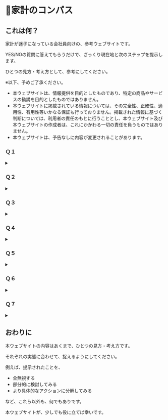 # 🧭家計のコンパス
## これは何？
家計が迷子になっている会社員向けの、参考ウェブサイトです。

YES/NOの質問に答えてもらうだけで、ざっくり現在地と次のステップを提示します。

ひとつの見方・考え方として、参考にしてください。

※以下、予めご了承ください。
- 本ウェブサイトは、情報提供を目的としたものであり、特定の商品やサービスの勧誘を目的としたものではありません。
- 本ウェブサイトに掲載されている情報については、その完全性、正確性、適用性、有用性等いかなる保証も行っておりません。掲載された情報に基づく判断については、利用者の責任のもとに行うこととし、本ウェブサイト及び本ウェブサイトの作成者は、これにかかわる一切の責任を負うものではありません。
- 本ウェブサイトは、予告なしに内容が変更されることがあります。

### Ｑ１
<details>
  <summary></summary>
  <strong>賃貸住宅に住んでいて、今、転居が必要になった場合、転居資金はあるか？（もしくは賃貸住宅に住んでいないか？）</strong>
  <br>
  <details>
    <summary>YES</summary>　Ｑ２へ
  </details>
  <details>
    <summary>NO</summary>　現在地：🌧
    <br>
    <strong>　　危うい兆候。継続的な黒字化、緊急予備資金の確保をしたい</strong>
    <br>　次のステップ
    <br>
    <strong>　　今の家賃４〜６か月分を目安に、貯金する</strong>
  </details>
</details>

### Ｑ２
<details>
  <summary></summary>
  <strong>今、収入が途絶えた場合、当面必要な生活資金はあるか？</strong>
  <br>
  <details>
    <summary>YES</summary>　Ｑ３へ
  </details>
  <details>
    <summary>NO</summary>　現在地：☁
    <br>
    <strong>　　備えが物足りない可能性。黒字のさらなる安定化、緊急予備資金の拡大をしたい</strong>
    <br>　次のステップ
    <ul>
      <li>
        <strong>月収（手取り）３～６か月分を目安に、貯金する AND/OR</strong>
      </li>
      <li>
        <strong>（病気やケガについて）月収（手取り）の７割を月額の目安に、就業不能保障保険など、保険に加入する AND/OR</strong>
      </li>
      <li>その他</li>
    </ul>
    ※前提として、失業手当や公的保障等でカバーできる範囲を確認する（ただし、失業手当などは、必ずしもすぐに受給できない可能性があるため要注意）</details>
</details>

### Ｑ３
<details>
  <summary></summary>
  <strong>家計を同じくする、負担が同等以下の、家族などはいるか？</strong>
  <br>
  ※15歳以下かつ高校生未満の扶養している子供は除く
  <details>
    <summary>YES</summary>　Ｑ４へ
  </details>
  <details>
    <summary>NO</summary>　Ｑ５へ
  </details>
</details>

### Ｑ４
<details>
  <summary></summary>
  <strong>今、自身に万が一のことがあった場合、家族などの経済的な負担を軽減する資金はあるか？</strong>
  <br>
  <details>
    <summary>YES</summary>　Ｑ５へ
  </details>
  <details>
    <summary>NO</summary>　現在地：🏃‍➡️
    <br>
    <strong>　　大切な人のためにも、資金・資産を拡大させたい</strong>
    <br>　次のステップ
    <ul>
      <li>
        <strong>葬儀費用相当分を目安に、貯金する AND/OR</strong>
      </li>
      <li>
        <strong>月収（手取り）の８割を月額の目安に、収入保障保険など、保険に加入する AND/OR</strong>
      </li>
      <li>
        <strong>（住まいが賃貸の場合は）持ち家を購入する AND/OR</strong>
      </li>
      <li>その他</li>
    </ul>
    ※持ち家は、団体信用生命保険等を前提に残債が無くなれば、残された家族などの、住宅費を軽減する手段となり得る</details>
</details>

### Ｑ５
<details>
  <summary></summary>
  <strong>15歳以下かつ高校生未満の扶養している子供はいるか？</strong>
  <br>
  <details>
    <summary>YES</summary>　Ｑ６へ
  </details>
  <details>
    <summary>NO</summary>　Ｑ７へ
  </details>
</details>

### Ｑ６
<details>
  <summary></summary>
  <strong>扶養している子供の教育資金を、柔軟性高く準備しているか？</strong>
  <br>
  <details>
    <summary>YES</summary>　Ｑ７へ
  </details>
  <details>
    <summary>NO</summary>　現在地：🧗
      <br>
      <strong>　　次世代の自立、独立を念頭に、時々の場面や用途に対応できるよう、必要資金を準備したい</strong>
      <br>　次のステップ
      <ul>
        <li><strong>普通預金／積立定期預金で、貯金する AND/OR</strong></li>
        <li><strong>NISAで、積立投資する AND/OR</strong></li>
        <li><strong>こども保険（学資保険）／（自身に万が一のことがあった場合について）定期保険など、保険に加入する AND/OR</strong></li>
        <li>その他</li>
      </ul>
    ※現実的な目標額を置いた上で、可能なら複数の方法の組み合わせも考慮したい</details>
</details>

### Ｑ７
<details>
  <summary></summary>
  <strong>会社を引退するまでに、一定の資産を築ける見込みはあるか？</strong>
  <br>
  <details>
    <summary>YES</summary>　Keep it going!
  </details>
  <details>
    <summary>NO</summary>　現在地：🏄
      <br>
      <strong>　　安定した家計を基盤に将来を見据えて、資産を拡大したい</strong>
      <br>　次のステップ
      <ul>
        <li><strong>NISA／iDeCo／企業型確定拠出年金で、長期・積立投資する AND/OR</strong></li>
        <li><strong>個人年金保険など、保険に加入する AND/OR</strong></li>
        <li><strong>（現職で退職金制度がない場合は）退職金制度がある企業へ転職する AND/OR</strong></li>
        <li>その他</li>
      </ul>
    ※前提として、公的保障等でカバーできる範囲を確認する
    <br>
    ※そもそもの収入向上を目指すことも可能なら考慮したい
  </details>
</details>

## おわりに
本ウェブサイトの内容はあくまで、ひとつの見方・考え方です。

それぞれの実態に合わせて、捉えるようにしてください。

例えば、提示されたことを、

- 全無視する
- 部分的に検討してみる
- より具体的なアクションに分解してみる

など、これら以外も、何でもありです。

本ウェブサイトが、少しでも役に立てば幸いです。
